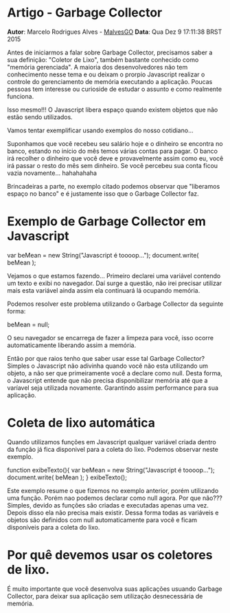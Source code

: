 # Artigo - Garbage Collector
**Autor**: Marcelo Rodrigues Alves - [MalvesGO](https://github.com/MalvesGO)
**Data**: Qua Dez  9 17:11:38 BRST 2015

Antes de iniciarmos a falar sobre Garbage Collector, precisamos saber a sua definição: "Coletor de Lixo", também bastante conhecido como "memória gerenciada". A maioria dos desenvolvedores não tem conhecimento nesse tema e ou deixam o prorpio Javascript realizar o controle do gerenciamento de memória executando a aplicação. Poucas pessoas tem interesse ou curioside de estudar o assunto e como realmente funciona.

Isso mesmo!!! O Javascript libera espaço quando existem objetos que não estão sendo utilizados.

Vamos tentar exemplificar usando exemplos do nosso cotidiano...

Suponhamos que você recebeu seu salário hoje e o dinheiro se encontra no banco, estando no início do mês temos várias contas para pagar. O banco irá recolher o dinheiro que você deve e provavelmente assim como eu, você irá passar o resto do mês sem dinheiro. Se você percebeu sua conta ficou vazia novamente... hahahahaha

Brincadeiras a parte, no exemplo citado podemos observar que "liberamos espaço no banco" e é justamente isso que o Garbage Collector faz.

# Exemplo de Garbage Collector em Javascript


var beMean = new String("Javascript é toooop...");
document.write( beMean );

Vejamos o que estamos fazendo... Primeiro declarei uma variável contendo um texto e exibi no navegador. Daí surge a questão, não irei precisar utilizar mais esta variável ainda assim ela continuará lá ocupando memória. 

Podemos resolver este problema utilizando o Garbage Collector da seguinte forma:

beMean = null;

O seu navegador se encarrega de fazer a limpeza para você, isso ocorre automaticamente liberando assim a memória.

Então por que raios tenho que saber usar esse tal Garbage Collector? 
Simples o Javascript não adivinha quando você não esta utilizando um objeto, a não ser que primeiramente você a declare como null. Desta forma, o Javascript entende que não precisa disponibilizar memória até que a varíavel seja utilizada novamente. Garantindo assim performance para sua aplicação.

# Coleta de lixo automática

Quando utilizamos funções em Javascript qualquer variável criada dentro da função já fica disponivel para a coleta do lixo. Podemos observar neste exemplo.

function exibeTexto(){
    var beMean = new String("Javascript é toooop...");
    document.write( beMean );
}
exibeTexto();

Este exemplo resume o que fizemos no exemplo anterior, porém utilizando uma função. Porém nao podemos declarar como null agora. Por que não??? Simples, devido as funções são criadas e executadas apenas uma vez. Depois disso ela não precisa mais existir. Dessa forma todas as variáveis e objetos são definidos com null automaticamente para você e ficam disponíveis para a coleta do lixo.

# Por quê devemos usar os coletores de lixo.

É muito importante que você desenvolva suas aplicações usuando Garbage Collector, para deixar sua aplicação sem utilização desnecessária de memória.







